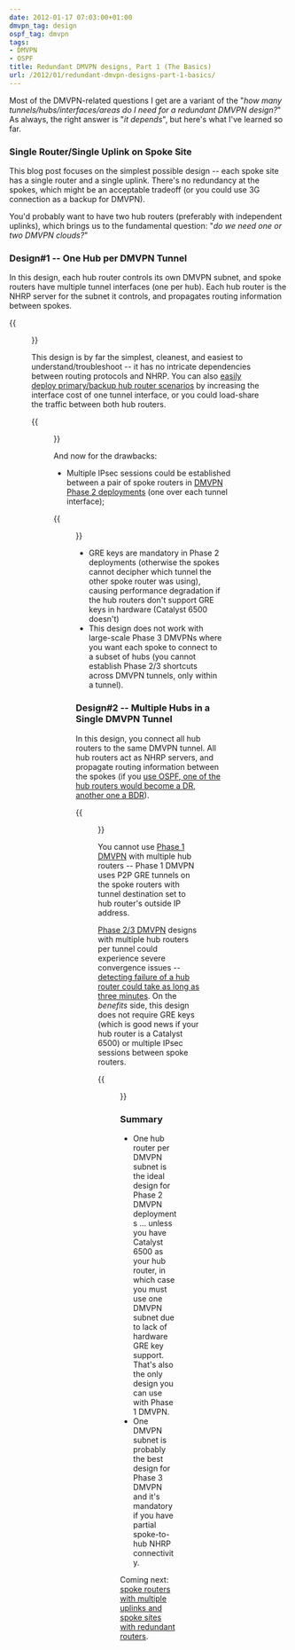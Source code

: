 ```yaml
---
date: 2012-01-17 07:03:00+01:00
dmvpn_tag: design
ospf_tag: dmvpn
tags:
- DMVPN
- OSPF
title: Redundant DMVPN designs, Part 1 (The Basics)
url: /2012/01/redundant-dmvpn-designs-part-1-basics/
---
```

Most of the DMVPN-related questions I get are a variant of the "*how many tunnels/hubs/interfaces/areas do I need for a redundant DMVPN design?*" As always, the right answer is "_it depends_", but here's what I've learned so far.

### Single Router/Single Uplink on Spoke Site

This blog post focuses on the simplest possible design -- each spoke site has a single router and a single uplink. There's no redundancy at the spokes, which might be an acceptable tradeoff (or you could use 3G connection as a backup for DMVPN).

You'd probably want to have two hub routers (preferably with independent uplinks), which brings us to the fundamental question: "*do we need one or two DMVPN clouds?*"
<!--more-->
### Design\#1 -- One Hub per DMVPN Tunnel

In this design, each hub router controls its own DMVPN subnet, and spoke routers have multiple tunnel interfaces (one per hub). Each hub router is the NHRP server for the subnet it controls, and propagates routing information between spokes.

{{<figure src="/2012/01/s1600-DMVPN_1S2I2H.png" caption="Two DMVPN tunnels, single hub per tunnel">}}

This design is by far the simplest, cleanest, and easiest to understand/troubleshoot -- it has no intricate dependencies between routing protocols and NHRP. You can also [easily deploy primary/backup hub router scenarios](/2011/01/sometimes-you-need-to-step-back-and/) by increasing the interface cost of one tunnel interface, or you could load-share the traffic between both hub routers.

{{<figure src="/2012/01/s1600-DMVPN_2TP1.png" caption="Load sharing across hub routers">}}

And now for the drawbacks:

-   Multiple IPsec sessions could be established between a pair of spoke routers in [DMVPN Phase 2 deployments](/2011/01/dmvpn-phase-2-fundamentals/) (one over each tunnel interface);

{{<figure src="/2012/01/s1600-DMVPN_2TP2.png" caption="You might get two IPsec sessions between a pair of spoke routers (one per tunnel)">}}

-   GRE keys are mandatory in Phase 2 deployments (otherwise the spokes cannot decipher which tunnel the other spoke router was using), causing performance degradation if the hub routers don't support GRE keys in hardware (Catalyst 6500 doesn't)
-   This design does not work with large-scale Phase 3 DMVPNs where you want each spoke to connect to a subset of hubs (you cannot establish Phase 2/3 shortcuts across DMVPN tunnels, only within a tunnel).

### Design\#2 -- Multiple Hubs in a Single DMVPN Tunnel

In this design, you connect all hub routers to the same DMVPN tunnel. All hub routers act as NHRP servers, and propagate routing information between the spokes (if you [use OSPF, one of the hub routers would become a DR, another one a BDR](/2011/01/configuring-ospf-in-phase-2-dmvpn/)).

{{<figure src="/2012/01/s1600-DMVPN_1S2H1T.png" caption="Single DMVPN tunnel, two hubs per tunnel">}}

You cannot use [Phase 1 DMVPN](/2011/01/dmvpn-phase-1-fundamentals/) with multiple hub routers -- Phase 1 DMVPN uses P2P GRE tunnels on the spoke routers with tunnel destination set to hub router's outside IP address.

[Phase 2/3 DMVPN](/2011/01/dmvpn-phase-2-fundamentals/) designs with multiple hub routers per tunnel could experience severe convergence issues -- [detecting failure of a hub router could take as long as three minutes](/2011/05/nhrp-convergence-issues-in-multi-hub/). On the *benefits* side, this design does not require GRE keys (which is good news if your hub router is a Catalyst 6500) or multiple IPsec sessions between spoke routers.

{{<figure src="/2012/01/s1600-DMVPN_1TP2.png" caption="Spoke-to-spoke session established across a Phase2/3 DMVPN tunnel">}}

### Summary

-   One hub router per DMVPN subnet is the ideal design for Phase 2 DMVPN deployments \... unless you have Catalyst 6500 as your hub router, in which case you must use one DMVPN subnet due to lack of hardware GRE key support. That's also the only design you can use with Phase 1 DMVPN.
-   One DMVPN subnet is probably the best design for Phase 3 DMVPN and it's mandatory if you have partial spoke-to-hub NHRP connectivity.

Coming next: [spoke routers with multiple uplinks and spoke sites with redundant routers](redundant-dmvpn-designs-part-2-multiple/).

